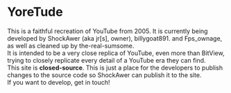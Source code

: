 # YoreTude
This is a faithful recreation of YouTube from 2005. It is currently being developed by ShockAwer (aka jr[s], owner), billygoat891. and Fps_ownage, as well as cleaned up by the-real-sumsome.<br>
It is intended to be a very close replica of YouTube, even more than BitView, trying to closely replicate every detail of a YouTube era they can find.<br> 
This site is <b>closed-source</b>. This is just a place for the developers to publish changes to the source code so ShockAwer can publish it to the site.<br>If you want to develop, get in touch!
